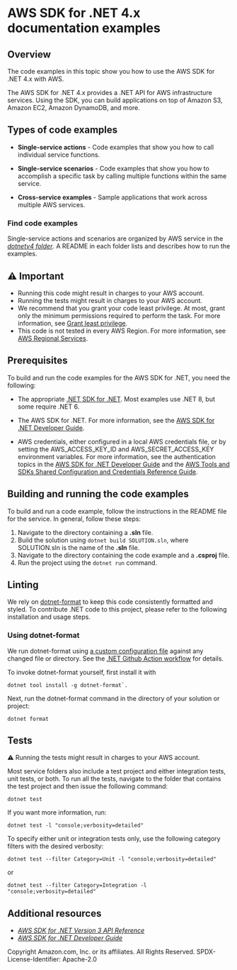 # AWS SDK for .NET 4.x documentation examples

## Overview
The code examples in this topic show you how to use the AWS SDK for .NET 4.x with AWS.

The AWS SDK for .NET 4.x provides a .NET API for AWS infrastructure services. Using the SDK, you can build applications on top of Amazon S3, Amazon EC2, Amazon DynamoDB, and more.

## Types of code examples
* **Single-service actions** - Code examples that show you how to call individual service functions.

* **Single-service scenarios** - Code examples that show you how to accomplish a specific task by calling multiple functions within the same service.

* **Cross-service examples** - Sample applications that work across multiple AWS services.

### Find code examples
Single-service actions and scenarios are organized by AWS service in the [*dotnetv4 folder*](/dotnetv4/). A README in each folder lists and describes how to run the examples.


## ⚠️ Important
* Running this code might result in charges to your AWS account.
* Running the tests might result in charges to your AWS account.
*  We recommend that you grant your code least privilege. At most, grant only the minimum permissions required to perform the task. For more information, see [Grant least privilege](https://docs.aws.amazon.com/IAM/latest/UserGuide/best-practices.html#grant-least-privilege).
* This code is not tested in every AWS Region. For more information, see [AWS Regional Services](https://aws.amazon.com/about-aws/global-infrastructure/regional-product-services).

## Prerequisites

To build and run the code examples for the AWS SDK for .NET, you need the following:

- The appropriate [.NET SDK for .NET](https://dotnet.microsoft.com/en-us/download/visual-studio-sdks). Most examples use .NET 8, but some require .NET 6.

- The AWS SDK for .NET. For more information, see the [AWS SDK for .NET
Developer Guide](https://docs.aws.amazon.com/sdk-for-net/latest/developer-guide/welcome.html).

- AWS credentials, either configured in a local AWS credentials file, or by
setting the AWS_ACCESS_KEY_ID and AWS_SECRET_ACCESS_KEY environment variables.
For more information, see the authentication topics in the [AWS SDK for .NET Developer Guide](https://docs.aws.amazon.com/sdk-for-net/v3/developer-guide/creds-idc.html) and the [AWS Tools and SDKs Shared Configuration and Credentials Reference Guide](https://docs.aws.amazon.com/sdkref/latest/guide/access.html).

## Building and running the code examples

To build and run a code example, 
follow the instructions in the README file for the service.
In general, follow these steps:

1. Navigate to the directory containing a **.sln** file.
2. Build the solution using ```dotnet build SOLUTION.sln```, 
   where SOLUTION.sln is the name of the **.sln** file.
3. Navigate to the directory containing the code example
   and a **.csproj** file.
4. Run the project using the ```dotnet run``` command.

## Linting
We rely on [dotnet-format](https://github.com/dotnet/format) to keep this code consistently formatted and styled.
To contribute .NET code to this project, please refer to the following installation and usage steps.

### Using dotnet-format
We run dotnet-format using [a custom configuration file](.editorconfig) against any changed file or directory. See the [.NET Github Action workflow](../.github/workflows/dotnet-check.yml) for details.

To invoke dotnet-format yourself, first install it with

```
dotnet tool install -g dotnet-format`.
```

Next, run the dotnet-format command in the directory of your solution or project:

```
dotnet format
```


## Tests
⚠️ Running the tests might result in charges to your AWS account.

Most service folders also include a test project and either integration tests, unit tests, or both. 
To run all the tests, navigate to the folder that contains the test project and then issue the following command:

```
dotnet test
```

If you want more information, run:

```
dotnet test -l "console;verbosity=detailed"
```

To specify either unit or integration tests only, use the following category filters with the desired verbosity:
```
dotnet test --filter Category=Unit -l "console;verbosity=detailed"
```
or
```
dotnet test --filter Category=Integration -l "console;verbosity=detailed"
```

## Additional resources

* [*AWS SDK for .NET Version 3 API Reference*](https://docs.aws.amazon.com/sdkfornet/v3/apidocs/index.html)
* [*AWS SDK for .NET Developer Guide*](https://docs.aws.amazon.com/sdk-for-net/v3/developer-guide/welcome.html)

Copyright Amazon.com, Inc. or its affiliates. All Rights Reserved. SPDX-License-Identifier: Apache-2.0

